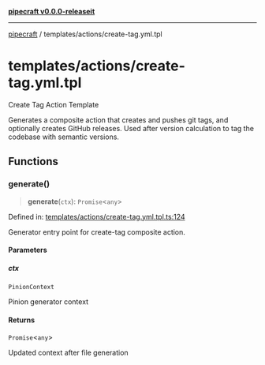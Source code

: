 [**pipecraft v0.0.0-releaseit**](../../README.md)

***

[pipecraft](../../README.md) / templates/actions/create-tag.yml.tpl

# templates/actions/create-tag.yml.tpl

Create Tag Action Template

Generates a composite action that creates and pushes git tags, and optionally creates
GitHub releases. Used after version calculation to tag the codebase with semantic versions.

## Functions

### generate()

> **generate**(`ctx`): `Promise`\<`any`\>

Defined in: [templates/actions/create-tag.yml.tpl.ts:124](https://github.com/jamesvillarrubia/pipecraft/blob/9027a5c61144dee1b7466e0ffeb3b1cd8ef28015/src/templates/actions/create-tag.yml.tpl.ts#L124)

Generator entry point for create-tag composite action.

#### Parameters

##### ctx

`PinionContext`

Pinion generator context

#### Returns

`Promise`\<`any`\>

Updated context after file generation
